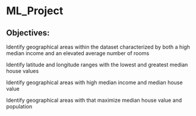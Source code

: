 # ML_Project

## Objectives: 

Identify geographical areas within the dataset characterized by both a high median income and an elevated average number of rooms

Identify latitude and longitude ranges with the lowest and greatest median house values

Identify geographical areas with high median income and median house value 

Identify geographical areas with that maximize median house value and population
